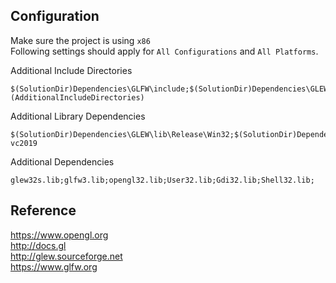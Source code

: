 ## Configuration
Make sure the project is using `x86`  
Following settings should apply for `All Configurations` and `All Platforms`.

Additional Include Directories
```
$(SolutionDir)Dependencies\GLFW\include;$(SolutionDir)Dependencies\GLEW\include;%(AdditionalIncludeDirectories)
```

Additional Library Dependencies
```
$(SolutionDir)Dependencies\GLEW\lib\Release\Win32;$(SolutionDir)Dependencies\GLFW\lib-vc2019
```

Additional Dependencies
```
glew32s.lib;glfw3.lib;opengl32.lib;User32.lib;Gdi32.lib;Shell32.lib;
```

## Reference
https://www.opengl.org  
http://docs.gl  
http://glew.sourceforge.net  
https://www.glfw.org  
